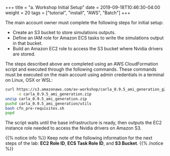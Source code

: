 +++
title = "a. Workshop Initial Setup"
date = 2019-09-18T10:46:30-04:00
weight = 20
tags = ["tutorial", "install", "AWS", "Batch"]
+++

The main account owner must complete the following steps for initial setup:

- Create an S3 bucket to store simulations outputs.
- Define an IAM role for Amazon ECS tasks to write the simulations output in that bucket.
- Build an Amazon EC2 role to access the S3 bucket where Nvidia drivers are stored.

The steps described above are completed using an AWS CloudFormation script and executed through the following commands. These commands must be executed on the main account using admin credentials in a terminal on Linux, OSX or WSL:

```bash
curl https://s3.amazonaws.com/av-workshop/carla_0.9.5_ami_generation_g2.zip \
     -o carla_0.9.5_ami_generation.zip
unzip carla_0.9.5_ami_generation.zip
pushd carla_0.9.5_ami_generation/utils
bash cfn_pre-requisites.sh
popd
```

The script waits until the base infrastructure is ready, then outputs the EC2 instance role needed to access the Nvidia drivers on Amazon S3.

{{% notice info %}}
Keep note of the following information for the next steps of the lab: **EC2 Role ID**, **ECS Task Role ID**, and **S3 Bucket**.
{{% /notice %}}

